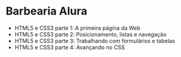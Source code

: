 # Barbearia Alura

- HTML5 e CSS3 parte 1: A primeira página da Web 
- HTML5 e CSS3 parte 2: Posicionamento, listas e navegação
- HTML5 e CSS3 parte 3: Trabalhando com formulários e tabelas 
- HTML5 e CSS3 parte 4: Avançando no CSS 
